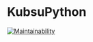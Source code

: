 # KubsuPython
[![Maintainability](https://api.codeclimate.com/v1/badges/7bfacdae5c94ed8496a4/maintainability)](https://codeclimate.com/github/AirMax2303/KubsuPython/maintainability)